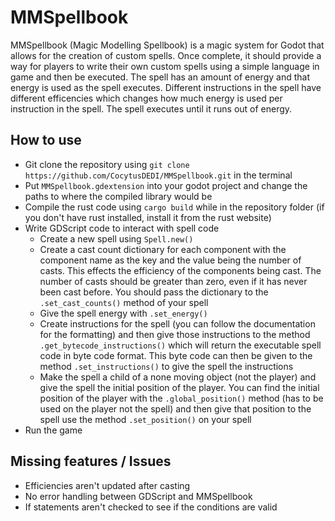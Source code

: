 # MMSpellbook
MMSpellbook (Magic Modelling Spellbook) is a magic system for Godot that allows for the creation of custom spells. Once complete, it should provide a way for players to write their own custom spells using a simple language in game and then be executed. The spell has an amount of energy and that energy is used as the spell executes. Different instructions in the spell have different efficencies which changes how much energy is used per instruction in the spell. The spell executes until it runs out of energy.

## How to use
- Git clone the repository using `git clone https://github.com/CocytusDEDI/MMSpellbook.git` in the terminal
- Put `MMSpellbook.gdextension` into your godot project and change the paths to where the compiled library would be
- Compile the rust code using `cargo build` while in the repository folder (if you don't have rust installed, install it from the rust website)
- Write GDScript code to interact with spell code
    - Create a new spell using `Spell.new()`
    - Create a cast count dictionary for each component with the component name as the key and the value being the number of casts. This effects the efficiency of the components being cast. The number of casts should be greater than zero, even if it has never been cast before. You should pass the dictionary to the `.set_cast_counts()` method of your spell
    - Give the spell energy with `.set_energy()`
    - Create instructions for the spell (you can follow the documentation for the formatting) and then give those instructions to the method `.get_bytecode_instructions()` which will return the executable spell code in byte code format. This byte code can then be given to the method `.set_instructions()` to give the spell the instructions
    - Make the spell a child of a none moving object (not the player) and give the spell the initial position of the player. You can find the initial position of the player with the `.global_position()` method (has to be used on the player not the spell) and then give that position to the spell use the method `.set_position()` on your spell
- Run the game

## Missing features / Issues
- Efficiencies aren't updated after casting
- No error handling between GDScript and MMSpellbook
- If statements aren't checked to see if the conditions are valid

